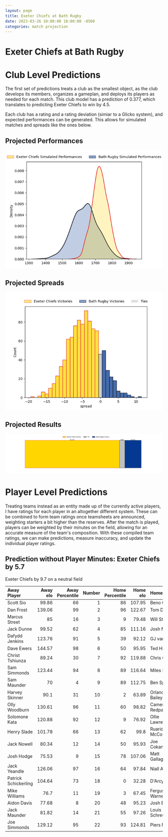 ```yaml
---  
layout: page  
title: Exeter Chiefs at Bath Rugby  
date: 2023-03-26 10:00:00 18:00:00 -0500  
categories: match projection  
---
```

# Exeter Chiefs at Bath Rugby

# Club Level Predictions


The first set of predictions treats a club as the smallest object, as the club develops its members, organizes a gameplan, and deploys its players as needed for each match. This club model has a prediction of 0.377, which translates to predicting Exeter Chiefs to win by 4.5.

Each club has a rating and a rating deviation (simiar to a Glicko system), and expected performances can be generated. This allows for simulated matches and spreads like the ones below.
## Projected Performances


![Projected Performances](plots/performances_2023-03-26-BathRugby-ExeterChiefs.png)
## Projected Spreads


![Projected Spreads](plots/spreads_2023-03-26-BathRugby-ExeterChiefs.png)
## Projected Results


![Projected Results](plots/resultbar_2023-03-26-BathRugby-ExeterChiefs.png)
# Player Level Predictions


Treating teams instead as an entity made up of the currently active players, I have ratings for each player in an altogether different system. These can be combined to form team ratings once teamsheets are announced, weighting starters a bit higher than the reserves. After the match is played, players can be weighted by their minutes on the field, allowing for an accurate measure of the team's composition. With these compiled team ratings, we can make predictions, measure inaccuracy, and update the individual player ratings.
## Prediction without Player Minutes: Exeter Chiefs by 5.7


Exeter Chiefs by 9.7 on a neutral field



| Away Player          |   Away elo |   Away Percentile |   Number |   Home Percentile |   Home elo | Home Player         |
|:---------------------|-----------:|------------------:|---------:|------------------:|-----------:|:--------------------|
| Scott Sio            |      99.86 |                66 |        1 |                86 |     107.95 | Beno Obano          |
| Dan Frost            |     139.06 |                99 |        2 |                96 |     122.67 | Tom Dunn            |
| Marcus Street        |      85    |                16 |        3 |                 9 |      79.48 | Will Stuart         |
| Jack Dunne           |      99.52 |                62 |        4 |                85 |     111.16 | Josh McNally        |
| Dafydd Jenkins       |     123.76 |                91 |        5 |                39 |      92.12 | GJ van Velze        |
| Dave Ewers           |     144.57 |                98 |        6 |                50 |      95.95 | Ted Hill            |
| Christ Tshiunza      |      89.24 |                30 |        7 |                92 |     119.88 | Chris Cloete        |
| Sam Simmonds         |     123.44 |                94 |        8 |                89 |     116.64 | Miles Reid          |
| Sam Maunder          |      70    |                 4 |        9 |                89 |     112.75 | Ben Spencer         |
| Harvey Skinner       |      90.1  |                31 |       10 |                 2 |      63.89 | Orlando Bailey      |
| Olly Woodburn        |     130.61 |                96 |       11 |                60 |      98.82 | Cameron Redpath     |
| Solomone Kata        |     120.88 |                92 |       12 |                 9 |      76.92 | Ollie Lawrence      |
| Henry Slade          |     101.78 |                66 |       13 |                62 |      99.8  | Ruaridh McConnochie |
| Jack Nowell          |      80.34 |                12 |       14 |                50 |      95.93 | Joe Cokanasiga      |
| Josh Hodge           |      75.53 |                 9 |       15 |                78 |     107.06 | Matt Gallagher      |
| Jack Yeandle         |     126.06 |                97 |       16 |                64 |      97.84 | Niall Annett        |
| Patrick Schickerling |     104.64 |                73 |       18 |                 0 |      32.28 | D'Arcy Rae          |
| Mike Williams        |      76.7  |                11 |       19 |                 3 |      67.45 | Fergus Lee-Warner   |
| Aidon Davis          |      77.68 |                 8 |       20 |                48 |      95.23 | Josh Bayliss        |
| Jack Maunder         |      81.82 |                14 |       21 |                55 |      97.26 | Louis Schreuder     |
| Joe Simmonds         |     129.12 |                95 |       22 |                93 |     124.81 | Piers Francis       |

